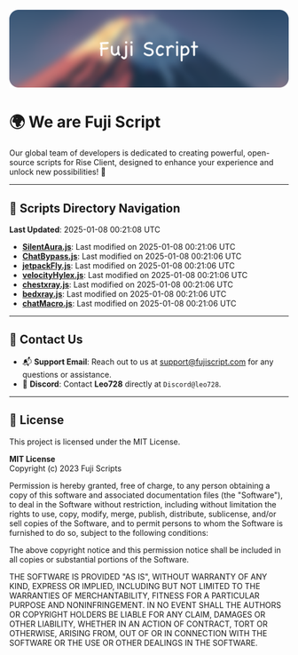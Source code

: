 ![Banner](.github/b.webp)

# 🌍 **We are Fuji Script**

Our global team of developers is dedicated to creating powerful, open-source scripts for Rise Client, designed to enhance your experience and unlock new possibilities! 🌟

---
<!-- SCRIPTS_NAVIGATION_START -->
## 📂 **Scripts Directory Navigation**

**Last Updated**: 2025-01-08 00:21:08 UTC

- **[SilentAura.js](scripts/SilentAura.js)**: Last modified on 2025-01-08 00:21:06 UTC
- **[ChatBypass.js](scripts/ChatBypass.js)**: Last modified on 2025-01-08 00:21:06 UTC
- **[jetpackFly.js](scripts/jetpackFly.js)**: Last modified on 2025-01-08 00:21:06 UTC
- **[velocityHylex.js](scripts/velocityHylex.js)**: Last modified on 2025-01-08 00:21:06 UTC
- **[chestxray.js](scripts/chestxray.js)**: Last modified on 2025-01-08 00:21:06 UTC
- **[bedxray.js](scripts/bedxray.js)**: Last modified on 2025-01-08 00:21:06 UTC
- **[chatMacro.js](scripts/chatMacro.js)**: Last modified on 2025-01-08 00:21:06 UTC

<!-- SCRIPTS_NAVIGATION_END -->

---

## 💬 **Contact Us**  
- 📬 **Support Email**: Reach out to us at [support@fujiscript.com](mailto:support@fujiscript.com) for any questions or assistance.  
- 💬 **Discord**: Contact **Leo728** directly at `Discord@leo728`.

---

## 📜 **License**

This project is licensed under the MIT License.  

**MIT License**  
Copyright (c) 2023 Fuji Scripts  

Permission is hereby granted, free of charge, to any person obtaining a copy of this software and associated documentation files (the "Software"), to deal in the Software without restriction, including without limitation the rights to use, copy, modify, merge, publish, distribute, sublicense, and/or sell copies of the Software, and to permit persons to whom the Software is furnished to do so, subject to the following conditions:  

The above copyright notice and this permission notice shall be included in all copies or substantial portions of the Software.  

THE SOFTWARE IS PROVIDED "AS IS", WITHOUT WARRANTY OF ANY KIND, EXPRESS OR IMPLIED, INCLUDING BUT NOT LIMITED TO THE WARRANTIES OF MERCHANTABILITY, FITNESS FOR A PARTICULAR PURPOSE AND NONINFRINGEMENT. IN NO EVENT SHALL THE AUTHORS OR COPYRIGHT HOLDERS BE LIABLE FOR ANY CLAIM, DAMAGES OR OTHER LIABILITY, WHETHER IN AN ACTION OF CONTRACT, TORT OR OTHERWISE, ARISING FROM, OUT OF OR IN CONNECTION WITH THE SOFTWARE OR THE USE OR OTHER DEALINGS IN THE SOFTWARE.  
